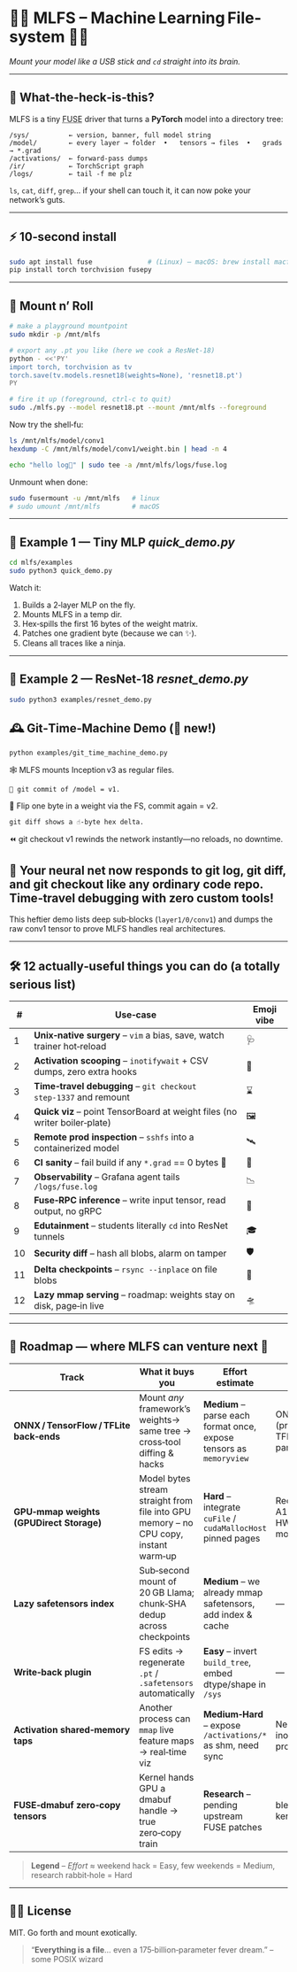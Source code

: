 # 💃🔥 MLFS – Machine Learning File­system 💃🔥

*Mount your model like a USB stick and `cd` straight into its brain.*

---

## 🤔  What‐the‐heck‑is‑this?

MLFS is a tiny <abbr title="Filesystem in Userspace">FUSE</abbr> driver that turns a **PyTorch** model into a directory tree:

```
/sys/          ← version, banner, full model string
/model/        ← every layer → folder  •   tensors → files  •   grads → *.grad
/activations/  ← forward‑pass dumps
/ir/           ← TorchScript graph
/logs/         ← tail ‑f me plz
```

`ls`, `cat`, `diff`, `grep`… if your shell can touch it, it can now poke your network’s guts.

---

## ⚡️ 10‑second install

```bash
sudo apt install fuse              # (Linux) – macOS: brew install macfuse
pip install torch torchvision fusepy
```

---

## 🎸  Mount n’ Roll

```bash
# make a playground mountpoint
sudo mkdir -p /mnt/mlfs

# export any .pt you like (here we cook a ResNet‑18)
python - <<'PY'
import torch, torchvision as tv
torch.save(tv.models.resnet18(weights=None), 'resnet18.pt')
PY

# fire it up (foreground, ctrl‑c to quit)
sudo ./mlfs.py --model resnet18.pt --mount /mnt/mlfs --foreground
```

Now try the shell‑fu:

```bash
ls /mnt/mlfs/model/conv1
hexdump -C /mnt/mlfs/model/conv1/weight.bin | head -n 4

echo "hello log👋" | sudo tee -a /mnt/mlfs/logs/fuse.log
```

Unmount when done:

```bash
sudo fusermount -u /mnt/mlfs   # linux
# sudo umount /mnt/mlfs        # macOS
```

---

## 🐣  Example 1 — Tiny MLP *quick\_demo.py*

```bash
cd mlfs/examples
sudo python3 quick_demo.py
```

Watch it:

1. Builds a 2‑layer MLP on the fly.
2. Mounts MLFS in a temp dir.
3. Hex‑spills the first 16 bytes of the weight matrix.
4. Patches one gradient byte (because we can ✨).
5. Cleans all traces like a ninja.

---

## 🦖  Example 2 — ResNet‑18 *resnet\_demo.py*

```bash
sudo python3 examples/resnet_demo.py
```

## 🕰️ Git‑Time‑Machine Demo (🚀 new!)
```
python examples/git_time_machine_demo.py
```
🕸️ MLFS mounts Inception v3 as regular files.
```
📸 git commit of /model = v1.
```
🔪 Flip one byte in a weight via the FS, commit again = v2.
```
git diff shows a ☝️‑byte hex delta.
```
⏪ git checkout v1 rewinds the network instantly—no reloads, no downtime.

## 🎉 Your neural net now responds to git log, git diff, and git checkout like any ordinary code repo.  Time‑travel debugging with zero custom tools!

This heftier demo lists deep sub‑blocks (`layer1/0/conv1`) and dumps the raw conv1 tensor to prove MLFS handles real architectures.

---

## 🛠️ 12 actually‑useful things you can do (a totally serious list)

| #  | Use‑case                                                                   | Emoji vibe |
| -- | -------------------------------------------------------------------------- | ---------- |
| 1  | **Unix‑native surgery** – `vim` a bias, save, watch trainer hot‑reload     | 🩺         |
| 2  | **Activation scooping** – `inotifywait` + CSV dumps, zero extra hooks      | 🍦         |
| 3  | **Time‑travel debugging** – `git checkout step‑1337` and remount           | ⌛️         |
| 4  | **Quick viz** – point TensorBoard at weight files (no writer boiler‑plate) | 🖼️        |
| 5  | **Remote prod inspection** – `sshfs` into a containerized model            | 🛰️        |
| 6  | **CI sanity** – fail build if any `*.grad` == 0 bytes 🤨                   | 🔨         |
| 7  | **Observability** – Grafana agent tails `/logs/fuse.log`                   | 📉         |
| 8  | **Fuse‑RPC inference** – write input tensor, read output, no gRPC          | 📡         |
| 9  | **Edutainment** – students literally `cd` into ResNet tunnels              | 🎓         |
| 10 | **Security diff** – hash all blobs, alarm on tamper                        | 🛡️        |
| 11 | **Delta checkpoints** – `rsync --inplace` on file blobs                    | 💾         |
| 12 | **Lazy mmap serving** – roadmap: weights stay on disk, page‑in live        | 🛸         |

---


## 🔭 Roadmap — where MLFS can venture next 🚀

| Track | What it buys you | Effort estimate | Caveats / Gotchas |
|-------|------------------|-----------------|-------------------|
| **ONNX / TensorFlow / TFLite back‑ends** | Mount *any* framework’s weights→ same tree → cross‑tool diffing & hacks | **Medium** – parse each format once, expose tensors as `memoryview` | ONNX & TF easy (protobuf blobs); TFLite flatbuffers parser needed |
| **GPU‑mmap weights (GPUDirect Storage)** | Model bytes stream straight from file into GPU memory – no CPU copy, instant warm‑up | **Hard** – integrate `cuFile` / `cudaMallocHost` pinned pages | Requires A100/H100‑class HW + kernel mods |
| **Lazy safetensors index** | Sub‑second mount of 20 GB Llama; chunk‑SHA dedup across checkpoints | **Medium** – we already mmap safetensors, add index & cache | — |
| **Write‑back plugin** | FS edits → regenerate `.pt` / `.safetensors` automatically | **Easy** – invert `build_tree`, embed dtype/shape in `/sys` | — |
| **Activation shared‑memory taps** | Another process can `mmap` live feature maps → real‑time viz | **Medium‑Hard** – expose `/activations/*` as shm, need sync | Needs inotify/futex protocol |
| **FUSE‑dmabuf zero‑copy tensors** | Kernel hands GPU a dmabuf handle → true zero‑copy train | **Research** – pending upstream FUSE patches | bleeding‑edge kernel only |

> **Legend** – *Effort* ≈ weekend hack = Easy, few weekends = Medium, research rabbit‑hole = Hard


---

## 🧞‍♂️  License

MIT.  Go forth and mount exotically.

> “**Everything is a file**… even a 175‑billion‑parameter fever dream.” – some POSIX wizard
